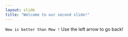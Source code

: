 ```yaml
---
layout: slide
title: "Welcome to our second slide!"
---
```

```New is better than Mew !```
Use the left arrow to go back!
